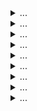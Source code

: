 <details>
<summary>...</summary>
</details>

<details>
<summary>...</summary>
</details>


<details>
<summary>...</summary>
</details>


<details>
<summary>...</summary>
</details>


<details>
<summary>...</summary>
</details>


<details>
<summary>...</summary>
</details>



<details>
<summary>...</summary>
</details>



<details>
<summary>...</summary>
</details>



<details>
<summary>...</summary>
</details>